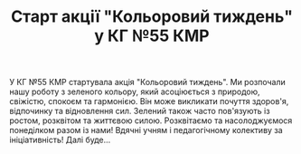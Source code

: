﻿---
title: Старт акції "Кольоровий тиждень" у КГ №55 КМР
---

У КГ №55 КМР стартувала акція "Кольоровий тиждень". Ми розпочали нашу роботу з зеленого кольору, який асоціюється з природою, свіжістю, спокоєм та гармонією. Він може викликати почуття здоров'я, відпочинку та відновлення сил. Зелений також часто пов'язують із ростом, розквітом та життєвою силою. Розквітаємо та насолоджуємося понеділком разом із нами! Вдячні учням і педагогічному колективу за ініціативність! Далі буде…

<slideshow />
